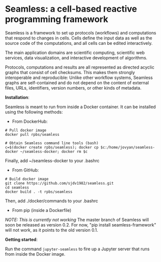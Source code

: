 Seamless: a cell-based reactive programming framework
=====================================================

Seamless is a framework to set up protocols (workflows) and computations that respond to changes in cells. Cells define the input data as well as the source code of the computations, and all cells can be edited interactively. 

The main application domains are scientific computing, scientific web services, data visualization, and interactive development of algorithms. 

Protocols, computations and results are all represented as directed acyclic graphs that consist of cell checksums. This makes them strongly interoperable and reproducible: Unlike other workflow systems, Seamless graphs are self-contained and do not depend on the content of external files, URLs, identifiers, version numbers, or other kinds of metadata. 

**Installation**: 

Seamless is meant to run from inside a Docker container. It can be installed using the following methods:

- From DockerHub:
```
# Pull docker image
docker pull rpbs/seamless

# Obtain Seamless command line tools (bash)
c=$(docker create rpbs/seamless); docker cp $c:/home/jovyan/seamless-docker ~/seamless-docker; docker rm $c
```
Finally, add ~/seamless-docker to your .bashrc


- From GitHub:
```
# Build docker image
git clone https://github.com/sjdv1982/seamless.git
cd seamless
docker build . -t rpbs/seamless
```
Then, add ./docker/commands to your .bashrc

- From pip (inside a Dockerfile)

*NOTE: This is currently not working*
The master branch of Seamless will soon be released as version 0.2.
For now, "pip install seamless-framework" will not work, as it points to the old version 0.1.

**Getting started**:

Run the command ```jupyter-seamless``` to fire up a Jupyter server that runs from inside the Docker image.